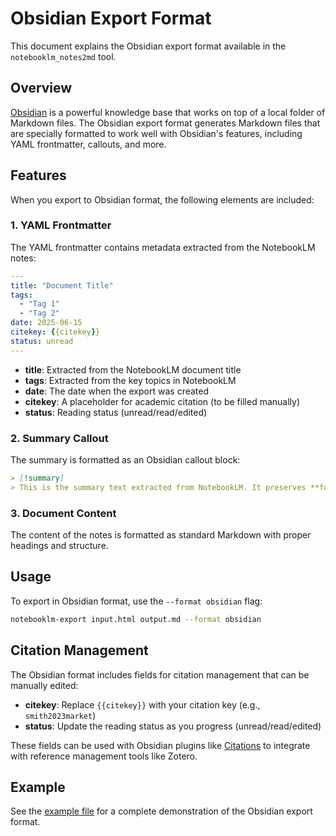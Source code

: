 # Obsidian Export Format

This document explains the Obsidian export format available in the `notebooklm_notes2md` tool.

## Overview

[Obsidian](https://obsidian.md/) is a powerful knowledge base that works on top of a local folder of Markdown files. The Obsidian export format generates Markdown files that are specially formatted to work well with Obsidian's features, including YAML frontmatter, callouts, and more.

## Features

When you export to Obsidian format, the following elements are included:

### 1. YAML Frontmatter

The YAML frontmatter contains metadata extracted from the NotebookLM notes:

```yaml
---
title: "Document Title"
tags:
  - "Tag 1"
  - "Tag 2"
date: 2025-06-15
citekey: {{citekey}}
status: unread
---
```

- **title**: Extracted from the NotebookLM document title
- **tags**: Extracted from the key topics in NotebookLM
- **date**: The date when the export was created
- **citekey**: A placeholder for academic citation (to be filled manually)
- **status**: Reading status (unread/read/edited)

### 2. Summary Callout

The summary is formatted as an Obsidian callout block:

```markdown
> [!summary]
> This is the summary text extracted from NotebookLM. It preserves **formatting** and structure.
```

### 3. Document Content

The content of the notes is formatted as standard Markdown with proper headings and structure.

## Usage

To export in Obsidian format, use the `--format obsidian` flag:

```bash
notebooklm-export input.html output.md --format obsidian
```

## Citation Management

The Obsidian format includes fields for citation management that can be manually edited:

- **citekey**: Replace `{{citekey}}` with your citation key (e.g., `smith2023market`)
- **status**: Update the reading status as you progress (unread/read/edited)

These fields can be used with Obsidian plugins like [Citations](https://github.com/hans/obsidian-citation-plugin) to integrate with reference management tools like Zotero.

## Example

See the [example file](examples/obsidian_format_example.md) for a complete demonstration of the Obsidian export format.

